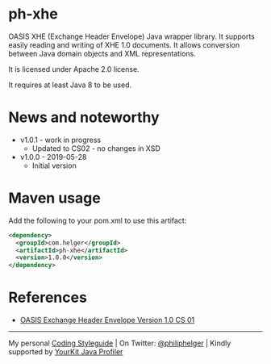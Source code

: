 # ph-xhe

OASIS XHE (Exchange Header Envelope) Java wrapper library.
It supports easily reading and writing of XHE 1.0 documents.
It allows conversion between Java domain objects and XML representations.

It is licensed under Apache 2.0 license.

It requires at least Java 8 to be used.

# News and noteworthy

* v1.0.1 - work in progress
    * Updated to CS02 - no changes in XSD
* v1.0.0 - 2019-05-28
    * Initial version

# Maven usage

Add the following to your pom.xml to use this artifact:

```xml
<dependency>
  <groupId>com.helger</groupId>
  <artifactId>ph-xhe</artifactId>
  <version>1.0.0</version>
</dependency>
```

# References

* [OASIS Exchange Header Envelope Version 1.0 CS 01](https://docs.oasis-open.org/bdxr/xhe/v1.0/cs01/xhe-v1.0-cs01-oasis.html)

---

My personal [Coding Styleguide](https://github.com/phax/meta/blob/master/CodingStyleguide.md) |
On Twitter: <a href="https://twitter.com/philiphelger">@philiphelger</a> |
Kindly supported by [YourKit Java Profiler](https://www.yourkit.com)